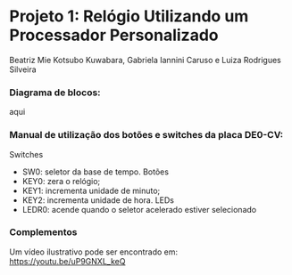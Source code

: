 # Projeto 1: Relógio Utilizando um Processador Personalizado
Beatriz Mie Kotsubo Kuwabara, Gabriela Iannini Caruso e Luiza Rodrigues Silveira

### Diagrama de blocos:

aqui

### Manual de utilização dos botões e switches da placa DE0-CV:
Switches
  - SW0: seletor da base de tempo.
Botões
  - KEY0: zera o relógio;
  - KEY1: incrementa unidade de minuto;
  - KEY2: incrementa unidade de hora.
LEDs
  - LEDR0: acende quando o seletor acelerado estiver selecionado

### Complementos
Um vídeo ilustrativo pode ser encontrado em: https://youtu.be/uP9GNXL_keQ
